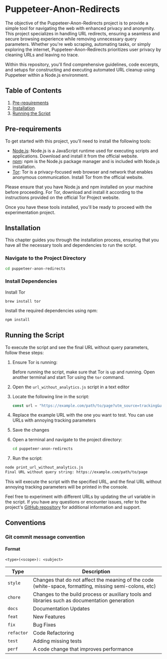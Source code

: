 # Puppeteer-Anon-Redirects

The objective of the Puppeteer-Anon-Redirects project is to provide a simple tool for navigating the web with enhanced privacy and anonymity. This project specializes in handling URL redirects, ensuring a seamless and secure browsing experience while removing unnecessary query parameters. Whether you're web scraping, automating tasks, or simply exploring the internet, Puppeteer-Anon-Redirects prioritizes user privacy by cleaning URLs and leaving no trace.

Within this repository, you'll find comprehensive guidelines, code excerpts, and setups for constructing and executing automated URL cleanup using Puppeteer within a Node.js environment.

## Table of Contents

1. [Pre-requirements](#pre-requirements)
2. [Installation](#installation)
3. [Running the Script](#running-the-script)

## Pre-requirements

To get started with this project, you'll need to install the following tools:

- [Node.js](https://nodejs.org/): Node.js is a JavaScript runtime used for executing scripts and applications. Download and install it from the official website.
- [npm](https://www.npmjs.com/): npm is the Node.js package manager and is included with Node.js installation.
- [Tor](https://www.torproject.org/): Tor is a privacy-focused web browser and network that enables anonymous communication. Install Tor from the official website.

Please ensure that you have Node.js and npm installed on your machine before proceeding. For Tor, download and install it according to the instructions provided on the official Tor Project website.

Once you have these tools installed, you'll be ready to proceed with the experimentation project.

## Installation

This chapter guides you through the installation process, ensuring that you have all the necessary tools and dependencies to run the script.

### Navigate to the Project Directory

```bash
cd puppeteer-anon-redirects
```

### Install Dependencies

Install Tor

```shell
brew install tor
```

Install the required dependencies using npm:

```bash
npm install
```

## Running the Script

To execute the script and see the final URL without query parameters, follow these steps:

1. Ensure Tor is running:

   Before running the script, make sure that Tor is up and running. Open another terminal and start Tor using the `tor` command.
2. Open the `url_without_analytics.js` script in a text editor
3. Locate the following line in the script:

   ```javascript
   const url = "https://example.com/path/to/page?utm_source=tracking&utm_medium=annoying&utm_campaign=spam&other_param=value";
   ```
4. Replace the example URL with the one you want to test. You can use URLs with annoying tracking parameters
5. Save the changes
6. Open a terminal and navigate to the project directory:

   ```bash
   cd puppeteer-anon-redirects
   ```
7. Run the script:

```bash
node print_url_without_analytics.js
Final URL without query string: https://example.com/path/to/page 
```

This will execute the script with the specified URL, and the final URL without annoying tracking parameters will be printed in the console.

Feel free to experiment with different URLs by updating the url variable in the script. If you have any questions or encounter issues, refer to the project's [GitHub repository](https://github.com/aurelienlair/puppeteer-anon-redirects) for additional information and support.

## Conventions

### Git commit message convention

#### Format

`<type>(<scope>): <subject>`

| Type         | Description                                                                                            |
| ------------ | ------------------------------------------------------------------------------------------------------ |
| `style`    | Changes that do not affect the meaning of the code (white-space, formatting, missing semi-colons, etc) |
| `chore`    | Changes to the build process or auxiliary tools and libraries such as documentation generation         |
| `docs`     | Documentation Updates                                                                                  |
| `feat`     | New Features                                                                                           |
| `fix`      | Bug Fixes                                                                                              |
| `refactor` | Code Refactoring                                                                                       |
| `test`     | Adding missing tests                                                                                   |
| `perf`     | A code change that improves performance                                                                |
